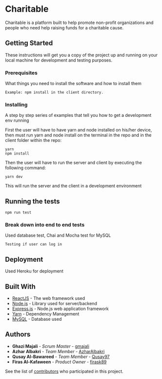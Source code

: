 # Charitable
Charitable is a platform built to help promote non-profit organizations and people who need help raising funds for a charitable cause.

## Getting Started

These instructions will get you a copy of the project up and running on your local machine for development and testing purposes.

### Prerequisites

What things you need to install the software and how to install them

```
Example: npm install in the client directory.
```

### Installing

A step by step series of examples that tell you how to get a development env running

First the user will have to have yarn and node installed on his/her device, then must run yarn and node install on the terminal in the repo and in the client folder within the repo:

```
yarn
npm install
```

Then the user will have to run the server and client by executing the following command:

```
yarn dev
```

This will run the server and the client in a development environment

## Running the tests
```
npm run test
```
### Break down into end to end tests

Used database test, Chai and Mocha test for MySQL

```
Testing if user can log in
```

## Deployment

Used Heroku for deployment

## Built With

* [ReactJS](https://reactjs.org/docs/getting-started.html) - The web framework used
* [Node.js](https://nodejs.org/en/docs/) - Library used for server/backend
* [Express.js](https://expressjs.com/en/api.html) - Node.js web application framework
* [Yarn](https://yarnpkg.com/en/) - Dependency Management
* [MySQL](https://dev.mysql.com/doc/) - Database used

## Authors

* **Ghazi Majali** - *Scrum Master* - [gmajali](https://github.com/ashrafJebril)
* **Azhar Albakri** - *Team Member* - [AzharAlbakri](https://github.com/AzharAlbakri)
* **Qusay Al-Bawareed** - *Team Member* - [Qusay97](https://github.com/Qusay97)
* **Firas Al-Kafaween** - *Product Owner* - [firask89](https://github.com/firask89)

See the list of [contributors](https://github.com/corei4/Thesis-Project/graphs/contributors) who participated in this project.
